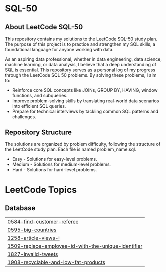 # SQL-50

## About LeetCode SQL-50
This repository contains my solutions to the LeetCode SQL-50 study plan. The purpose of this project is to practice and strengthen my SQL skills, a foundational language for anyone working with data.

As an aspiring data professional, whether in data engineering, data science, machine learning, or data analysis, I believe that a deep understanding of SQL is essential. This repository serves as a personal log of my progress through the LeetCode SQL 50 problems. By solving these problems, I aim to:
* Reinforce core SQL concepts like JOINs, GROUP BY, HAVING, window functions, and subqueries.
* Improve problem-solving skills by translating real-world data scenarios into efficient SQL queries.
* Prepare for technical interviews by tackling common SQL patterns and challenges.

## Repository Structure
The solutions are organized by problem difficulty, following the structure of the LeetCode study plan. Each file is named problem_name.sql.
* Easy - Solutions for easy-level problems.
* Medium - Solutions for medium-level problems.
* Hard - Solutions for hard-level problems.

<!---LeetCode Topics Start-->
# LeetCode Topics
## Database
|  |
| ------- |
| [0584-find-customer-referee](https://github.com/ntnq2000/SQL-50/tree/master/0584-find-customer-referee) |
| [0595-big-countries](https://github.com/ntnq2000/SQL-50/tree/master/0595-big-countries) |
| [1258-article-views-i](https://github.com/ntnq2000/SQL-50/tree/master/1258-article-views-i) |
| [1509-replace-employee-id-with-the-unique-identifier](https://github.com/ntnq2000/SQL-50/tree/master/1509-replace-employee-id-with-the-unique-identifier) |
| [1827-invalid-tweets](https://github.com/ntnq2000/SQL-50/tree/master/1827-invalid-tweets) |
| [1908-recyclable-and-low-fat-products](https://github.com/ntnq2000/SQL-50/tree/master/1908-recyclable-and-low-fat-products) |
<!---LeetCode Topics End-->
